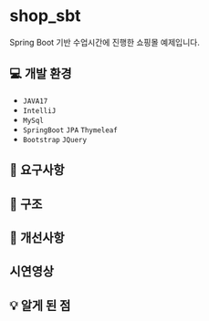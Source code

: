  # shop_sbt
Spring Boot 기반 수업시간에 진행한 쇼핑몰 예제입니다.

## :computer: 개발 환경
* `JAVA17`
* `IntelliJ`
* `MySql`
* `SpringBoot` `JPA` `Thymeleaf`
* `Bootstrap` `JQuery`

## :memo: 요구사항

## :open_file_folder: 구조

## :wrench: 개선사항

## 시연영상

## :bulb: 알게 된 점
